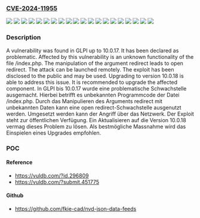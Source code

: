 ### [CVE-2024-11955](https://cve.mitre.org/cgi-bin/cvename.cgi?name=CVE-2024-11955)
![](https://img.shields.io/static/v1?label=Product&message=GLPI&color=blue)
![](https://img.shields.io/static/v1?label=Version&message=10.0.0%20&color=brightgreen)
![](https://img.shields.io/static/v1?label=Version&message=10.0.1%20&color=brightgreen)
![](https://img.shields.io/static/v1?label=Version&message=10.0.10%20&color=brightgreen)
![](https://img.shields.io/static/v1?label=Version&message=10.0.11%20&color=brightgreen)
![](https://img.shields.io/static/v1?label=Version&message=10.0.12%20&color=brightgreen)
![](https://img.shields.io/static/v1?label=Version&message=10.0.13%20&color=brightgreen)
![](https://img.shields.io/static/v1?label=Version&message=10.0.14%20&color=brightgreen)
![](https://img.shields.io/static/v1?label=Version&message=10.0.15%20&color=brightgreen)
![](https://img.shields.io/static/v1?label=Version&message=10.0.16%20&color=brightgreen)
![](https://img.shields.io/static/v1?label=Version&message=10.0.17%20&color=brightgreen)
![](https://img.shields.io/static/v1?label=Version&message=10.0.2%20&color=brightgreen)
![](https://img.shields.io/static/v1?label=Version&message=10.0.3%20&color=brightgreen)
![](https://img.shields.io/static/v1?label=Version&message=10.0.4%20&color=brightgreen)
![](https://img.shields.io/static/v1?label=Version&message=10.0.5%20&color=brightgreen)
![](https://img.shields.io/static/v1?label=Version&message=10.0.6%20&color=brightgreen)
![](https://img.shields.io/static/v1?label=Version&message=10.0.7%20&color=brightgreen)
![](https://img.shields.io/static/v1?label=Version&message=10.0.8%20&color=brightgreen)
![](https://img.shields.io/static/v1?label=Version&message=10.0.9%20&color=brightgreen)
![](https://img.shields.io/static/v1?label=Vulnerability&message=Open%20Redirect&color=brightgreen)

### Description

A vulnerability was found in GLPI up to 10.0.17. It has been declared as problematic. Affected by this vulnerability is an unknown functionality of the file /index.php. The manipulation of the argument redirect leads to open redirect. The attack can be launched remotely. The exploit has been disclosed to the public and may be used. Upgrading to version 10.0.18 is able to address this issue. It is recommended to upgrade the affected component.
In GLPI bis 10.0.17 wurde eine problematische Schwachstelle ausgemacht. Hierbei betrifft es unbekannten Programmcode der Datei /index.php. Durch das Manipulieren des Arguments redirect mit unbekannten Daten kann eine open redirect-Schwachstelle ausgenutzt werden. Umgesetzt werden kann der Angriff über das Netzwerk. Der Exploit steht zur öffentlichen Verfügung. Ein Aktualisieren auf die Version 10.0.18 vermag dieses Problem zu lösen. Als bestmögliche Massnahme wird das Einspielen eines Upgrades empfohlen.

### POC

#### Reference
- https://vuldb.com/?id.296809
- https://vuldb.com/?submit.451775

#### Github
- https://github.com/fkie-cad/nvd-json-data-feeds

